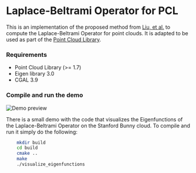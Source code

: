 # Laplace-Beltrami Operator for PCL

This is an implementation of the proposed method from [Liu, et al.](https://www.utdallas.edu/~xxg061000/pbmh.htm) 
to compute the Laplace-Beltrami Operator for point clouds. It is adapted to be 
used as part of the [Point Cloud Library](http://pointclouds.org/).

### Requirements

+ Point Cloud Library (>= 1.7)
+ Eigen library 3.0
+ CGAL 3.9

### Compile and run the demo

![Demo preview](https://raw.githubusercontent.com/alfonsoros88/PCLBO/master/doc/images/eigenfunctions.gif)

There is a small demo with the code that visualizes the Eigenfunctions of the 
Laplace-Beltrami Operator on the Stanford Bunny cloud. To compile and run it 
simply do the following:

```bash
    mkdir build
    cd build
    cmake ..
    make
    ./visualize_eigenfunctions
```
